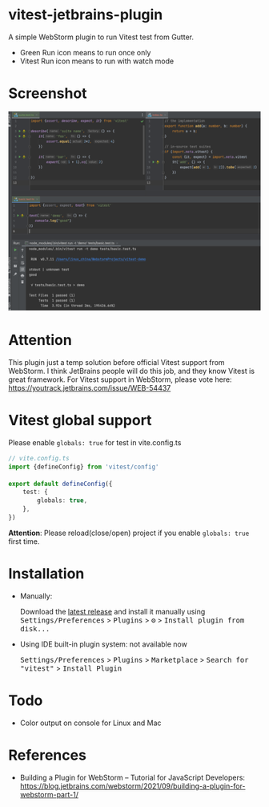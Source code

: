 # vitest-jetbrains-plugin

<!-- Plugin description -->
A simple WebStorm plugin to run Vitest test from Gutter.

* Green Run icon means to run once only
* Vitest Run icon means to run with watch mode

<!-- Plugin description end -->

# Screenshot

![Vitest](screenshot.png)

# Attention

This plugin just a temp solution before official Vitest support from WebStorm.
I think JetBrains people will do this job, and they know Vitest is great framework.
For Vitest support in WebStorm, please vote here: https://youtrack.jetbrains.com/issue/WEB-54437

# Vitest global support

Please enable `globals: true` for test in vite.config.ts

```typescript
// vite.config.ts
import {defineConfig} from 'vitest/config'

export default defineConfig({
    test: {
        globals: true,
    },
})
```

**Attention**: Please reload(close/open) project if you enable `globals: true` first time.

# Installation

- Manually:

  Download the [latest release](https://github.com/linux-china/vitest-jetbrains-plugin/releases/latest) and install it manually using
  <kbd>Settings/Preferences</kbd> > <kbd>Plugins</kbd> > <kbd>⚙️</kbd> > <kbd>Install plugin from disk...</kbd>

- Using IDE built-in plugin system: not available now

  <kbd>Settings/Preferences</kbd> > <kbd>Plugins</kbd> > <kbd>Marketplace</kbd> > <kbd>Search for "vitest"</kbd> >
  <kbd>Install Plugin</kbd>

# Todo

* Color output on console for Linux and Mac

# References

* Building a Plugin for WebStorm – Tutorial for JavaScript Developers: https://blog.jetbrains.com/webstorm/2021/09/building-a-plugin-for-webstorm-part-1/